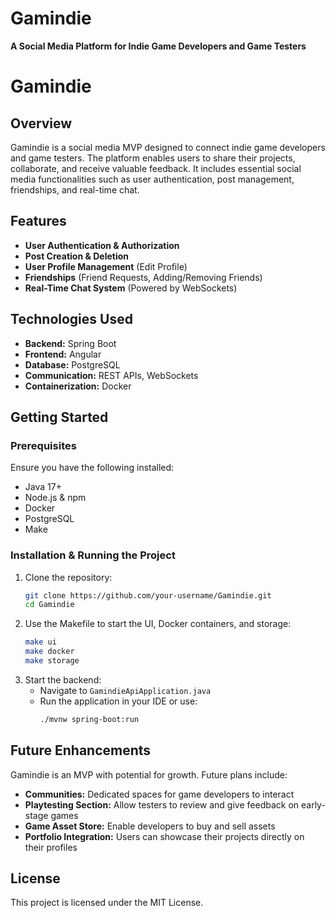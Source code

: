 # Gamindie

**A Social Media Platform for Indie Game Developers and Game Testers**

# Gamindie

## Overview
Gamindie is a social media MVP designed to connect indie game developers and game testers. The platform enables users to share their projects, collaborate, and receive valuable feedback. It includes essential social media functionalities such as user authentication, post management, friendships, and real-time chat.

## Features
- **User Authentication & Authorization**
- **Post Creation & Deletion**
- **User Profile Management** (Edit Profile)
- **Friendships** (Friend Requests, Adding/Removing Friends)
- **Real-Time Chat System** (Powered by WebSockets)

## Technologies Used
- **Backend:** Spring Boot
- **Frontend:** Angular
- **Database:** PostgreSQL
- **Communication:** REST APIs, WebSockets
- **Containerization:** Docker

## Getting Started
### Prerequisites
Ensure you have the following installed:
- Java 17+
- Node.js & npm
- Docker
- PostgreSQL
- Make

### Installation & Running the Project
1. Clone the repository:
   ```sh
   git clone https://github.com/your-username/Gamindie.git
   cd Gamindie
   ```
2. Use the Makefile to start the UI, Docker containers, and storage:
   ```sh
   make ui
   make docker
   make storage
   ```
3. Start the backend:
   - Navigate to `GamindieApiApplication.java`
   - Run the application in your IDE or use:
     ```sh
     ./mvnw spring-boot:run
     ```

## Future Enhancements
Gamindie is an MVP with potential for growth. Future plans include:
- **Communities:** Dedicated spaces for game developers to interact
- **Playtesting Section:** Allow testers to review and give feedback on early-stage games
- **Game Asset Store:** Enable developers to buy and sell assets
- **Portfolio Integration:** Users can showcase their projects directly on their profiles

## License
This project is licensed under the MIT License.

